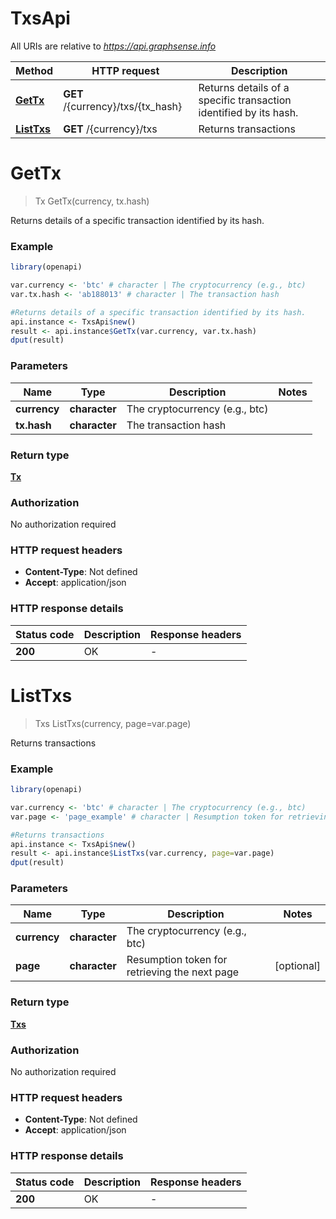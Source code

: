 # TxsApi

All URIs are relative to *https://api.graphsense.info*

Method | HTTP request | Description
------------- | ------------- | -------------
[**GetTx**](TxsApi.md#GetTx) | **GET** /{currency}/txs/{tx_hash} | Returns details of a specific transaction identified by its hash.
[**ListTxs**](TxsApi.md#ListTxs) | **GET** /{currency}/txs | Returns transactions


# **GetTx**
> Tx GetTx(currency, tx.hash)

Returns details of a specific transaction identified by its hash.

### Example
```R
library(openapi)

var.currency <- 'btc' # character | The cryptocurrency (e.g., btc)
var.tx.hash <- 'ab188013' # character | The transaction hash

#Returns details of a specific transaction identified by its hash.
api.instance <- TxsApi$new()
result <- api.instance$GetTx(var.currency, var.tx.hash)
dput(result)
```

### Parameters

Name | Type | Description  | Notes
------------- | ------------- | ------------- | -------------
 **currency** | **character**| The cryptocurrency (e.g., btc) | 
 **tx.hash** | **character**| The transaction hash | 

### Return type

[**Tx**](tx.md)

### Authorization

No authorization required

### HTTP request headers

 - **Content-Type**: Not defined
 - **Accept**: application/json

### HTTP response details
| Status code | Description | Response headers |
|-------------|-------------|------------------|
| **200** | OK |  -  |

# **ListTxs**
> Txs ListTxs(currency, page=var.page)

Returns transactions

### Example
```R
library(openapi)

var.currency <- 'btc' # character | The cryptocurrency (e.g., btc)
var.page <- 'page_example' # character | Resumption token for retrieving the next page

#Returns transactions
api.instance <- TxsApi$new()
result <- api.instance$ListTxs(var.currency, page=var.page)
dput(result)
```

### Parameters

Name | Type | Description  | Notes
------------- | ------------- | ------------- | -------------
 **currency** | **character**| The cryptocurrency (e.g., btc) | 
 **page** | **character**| Resumption token for retrieving the next page | [optional] 

### Return type

[**Txs**](txs.md)

### Authorization

No authorization required

### HTTP request headers

 - **Content-Type**: Not defined
 - **Accept**: application/json

### HTTP response details
| Status code | Description | Response headers |
|-------------|-------------|------------------|
| **200** | OK |  -  |

